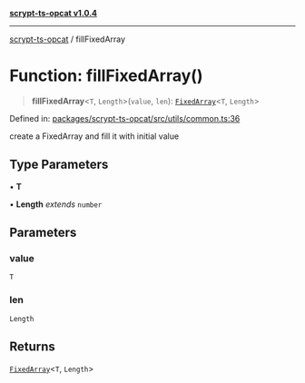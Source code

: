 [**scrypt-ts-opcat v1.0.4**](../README.md)

***

[scrypt-ts-opcat](../README.md) / fillFixedArray

# Function: fillFixedArray()

> **fillFixedArray**\<`T`, `Length`\>(`value`, `len`): [`FixedArray`](../type-aliases/FixedArray.md)\<`T`, `Length`\>

Defined in: [packages/scrypt-ts-opcat/src/utils/common.ts:36](https://github.com/OPCAT-Labs/ts-tools/blob/528986f3e4ac436a160988491680cf191c0bf231/packages/scrypt-ts-opcat/src/utils/common.ts#L36)

create a FixedArray and fill it with initial value

## Type Parameters

• **T**

• **Length** *extends* `number`

## Parameters

### value

`T`

### len

`Length`

## Returns

[`FixedArray`](../type-aliases/FixedArray.md)\<`T`, `Length`\>
